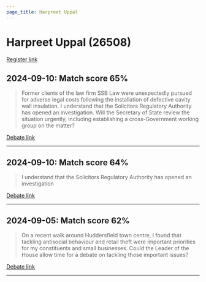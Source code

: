 ```yaml
---
page_title: Harpreet Uppal
---
```


# Harpreet Uppal  (26508)

[Register link](https://www.theyworkforyou.com/mp/26508/register)



## 2024-09-10: Match score 65%

>Former clients of the law firm SSB Law were unexpectedly pursued for adverse legal costs following the installation of defective cavity wall insulation. I understand that the Solicitors Regulatory Authority has opened an investigation. Will the Secretary of State review the situation urgently, including establishing a cross-Government working group on the matter?

[Debate link](https://www.theyworkforyou.com/debates/?id=2024-09-10a.694.4) 

---



## 2024-09-10: Match score 64%

>I understand that the Solicitors Regulatory Authority has opened an investigation

[Debate link](https://www.theyworkforyou.com/debates/?id=2024-09-10a.694.4) 

---



## 2024-09-05: Match score 62%

>On a recent walk around Huddersfield town centre, I found that tackling antisocial behaviour and retail theft were important priorities for my constituents and small businesses. Could the Leader of the House allow time for a debate on tackling those important issues?

[Debate link](https://www.theyworkforyou.com/debates/?id=2024-09-05b.446.1) 

---

